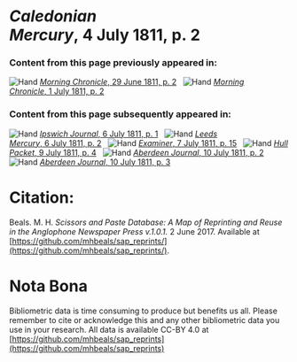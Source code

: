 # *Caledonian Mercury*, 4 July 1811, p. 2  
  
### Content from this page previously appeared in:  
![Hand](http://scissorsandpaste.net/wp-content/uploads/2017/06/smallhandpointer.png) [*Morning Chronicle*, 29 June 1811, p. 2](https://mhbeals.github.io/sap_html/Morning-Chronicle/Morning-Chronicle-29-June-1811-p-2)  
![Hand](http://scissorsandpaste.net/wp-content/uploads/2017/06/smallhandpointer.png) [*Morning Chronicle*, 1 July 1811, p. 2](https://mhbeals.github.io/sap_html/Morning-Chronicle/Morning-Chronicle-1-July-1811-p-2)  
  
### Content from this page subsequently appeared in:  
![Hand](http://scissorsandpaste.net/wp-content/uploads/2017/06/smallhandpointer.png) [*Ipswich Journal*, 6 July 1811, p. 1](https://mhbeals.github.io/sap_html/Ipswich-Journal/Ipswich-Journal-6-July-1811-p-1)  
![Hand](http://scissorsandpaste.net/wp-content/uploads/2017/06/smallhandpointer.png) [*Leeds Mercury*, 6 July 1811, p. 2](https://mhbeals.github.io/sap_html/Leeds-Mercury/Leeds-Mercury-6-July-1811-p-2)  
![Hand](http://scissorsandpaste.net/wp-content/uploads/2017/06/smallhandpointer.png) [*Examiner*, 7 July 1811, p. 15](https://mhbeals.github.io/sap_html/Examiner/Examiner-7-July-1811-p-15)  
![Hand](http://scissorsandpaste.net/wp-content/uploads/2017/06/smallhandpointer.png) [*Hull Packet*, 9 July 1811, p. 4](https://mhbeals.github.io/sap_html/Hull-Packet/Hull-Packet-9-July-1811-p-4)  
![Hand](http://scissorsandpaste.net/wp-content/uploads/2017/06/smallhandpointer.png) [*Aberdeen Journal*, 10 July 1811, p. 2](https://mhbeals.github.io/sap_html/Aberdeen-Journal/Aberdeen-Journal-10-July-1811-p-2)  
![Hand](http://scissorsandpaste.net/wp-content/uploads/2017/06/smallhandpointer.png) [*Aberdeen Journal*, 10 July 1811, p. 3](https://mhbeals.github.io/sap_html/Aberdeen-Journal/Aberdeen-Journal-10-July-1811-p-3)  


# Citation: 

Beals. M. H. *Scissors and Paste Database: A Map of Reprinting and Reuse in the Anglophone Newspaper Press v.1.0.1.* 2 June 2017. Available at [https://github.com/mhbeals/sap_reprints/](https://github.com/mhbeals/sap_reprints/). 

# Nota Bona

Bibliometric data is time consuming to produce but benefits us all. Please remember to cite or acknowledge this and any other bibliometric data you use in your research. All data is available CC-BY 4.0 at [https://github.com/mhbeals/sap_reprints](https://github.com/mhbeals/sap_reprints)